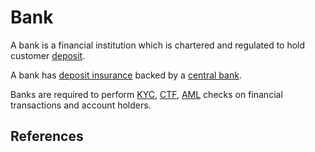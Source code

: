 # Bank
A bank is a financial institution which is chartered and regulated to hold customer [deposit](deposit.md). 

A bank has [deposit insurance](deposit-insurance.md) backed by a [central bank](central-banks.md).

Banks are required to perform [KYC](kyc.md), [CTF](ctf.md), [AML](aml.md) checks on financial transactions and account holders.

## References